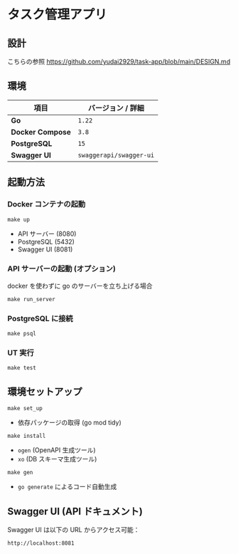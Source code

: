 # タスク管理アプリ

## 設計
こちらの参照
https://github.com/yudai2929/task-app/blob/main/DESIGN.md

## 環境

| **項目**           | **バージョン / 詳細**   |
| ------------------ | ----------------------- |
| **Go**             | `1.22`                  |
| **Docker Compose** | `3.8`                   |
| **PostgreSQL**     | `15`                    |
| **Swagger UI**     | `swaggerapi/swagger-ui` |

## 起動方法

### Docker コンテナの起動

```
make up
```

- API サーバー (8080)
- PostgreSQL (5432)
- Swagger UI (8081)

### API サーバーの起動 (オプション)

docker を使わずに go のサーバーを立ち上げる場合

```
make run_server
```

### PostgreSQL に接続

```
make psql
```

### UT 実行

```
make test
```

## 環境セットアップ

```
make set_up
```

- 依存パッケージの取得 (go mod tidy)

```
make install
```

- `ogen` (OpenAPI 生成ツール)
- `xo` (DB スキーマ生成ツール)

```
make gen
```

- `go generate` によるコード自動生成

## Swagger UI (API ドキュメント)

Swagger UI は以下の URL からアクセス可能：

```
http://localhost:8081
```
